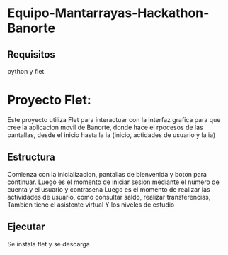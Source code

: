 # Equipo-Mantarrayas-Hackathon-Banorte

## Requisitos
python y flet

# Proyecto Flet:

Este proyecto utiliza Flet para interactuar con la interfaz grafica para que cree la aplicacion movil de Banorte, donde hace el rpocesos de las pantallas, desde el inicio hasta la ia (inicio, actidades de usuario y la ia)

## Estructura

Comienza con la inicializacion, pantallas de bienvenida y boton para continuar.
Luego es el momento de iniciar sesion mediante el numero de cuenta y el usuario y contrasena
Luego es el momento de realizar las actividades de usuario, como consultar saldo, realizar transferencias,
Tambien tiene el asistente virtual
Y los niveles de estudio

## Ejecutar

Se instala flet y se descarga